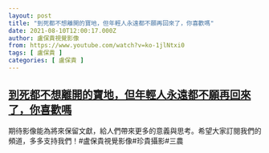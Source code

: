 ```yaml
---
layout: post
title: "到死都不想離開的寶地，但年輕人永遠都不願再回來了，你喜歡嗎"
date: 2021-08-10T12:00:17.000Z
author: 盧保貴視覺影像
from: https://www.youtube.com/watch?v=ko-1jlNtxi0
tags: [ 盧保貴 ]
categories: [ 盧保貴 ]
---
```

<!--1628596817000-->
[到死都不想離開的寶地，但年輕人永遠都不願再回來了，你喜歡嗎](https://www.youtube.com/watch?v=ko-1jlNtxi0)
------

<div>
期待影像能為將來保留文獻，給人們帶來更多的意義與思考。希望大家訂閱我們的頻道，多多支持我們！#盧保貴視覺影像#珍貴攝影#三農
</div>
